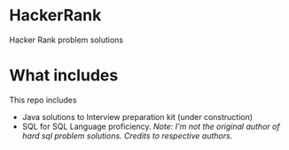 # HackerRank
Hacker Rank problem solutions

# What includes

This repo includes
- Java solutions to Interview preparation kit (under construction)
- SQL for SQL Language proficiency.   *Note: I'm not the original author of hard sql problem solutions. Credits to respective authors.*        


